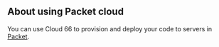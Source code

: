 ## About using Packet cloud

You can use Cloud 66 to provision and deploy your code to servers in [Packet](https://www.packet.net/).

